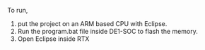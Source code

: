 To run, 

1) put the project on an ARM based CPU with Eclipse.
2) Run the program.bat file inside DE1-SOC to flash the memory.
3) Open Eclipse inside RTX 
